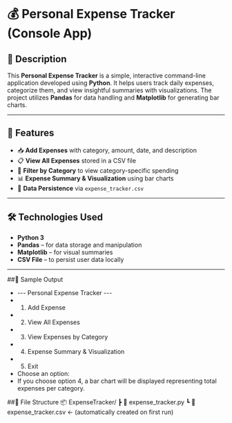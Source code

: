 # 💰 Personal Expense Tracker (Console App)

## 📌 Description

This **Personal Expense Tracker** is a simple, interactive command-line application developed using **Python**. It helps users track daily expenses, categorize them, and view insightful summaries with visualizations. The project utilizes **Pandas** for data handling and **Matplotlib** for generating bar charts.

---

## 🧠 Features

- 📥 **Add Expenses** with category, amount, date, and description
- 📋 **View All Expenses** stored in a CSV file
- 🔎 **Filter by Category** to view category-specific spending
- 📊 **Expense Summary & Visualization** using bar charts
- 💾 **Data Persistence** via `expense_tracker.csv`

---

## 🛠️ Technologies Used

- **Python 3**
- **Pandas** – for data storage and manipulation
- **Matplotlib** – for visual summaries
- **CSV File** – to persist user data locally

---

##🧪 Sample Output
 - --- Personal Expense Tracker ---
  - 1. Add Expense
  - 2. View All Expenses
  - 3. View Expenses by Category
  - 4. Expense Summary & Visualization
  - 5. Exit
  - Choose an option:
- If you choose option 4, a bar chart will be displayed representing total expenses per category.
  
##📁 File Structure
  📦 ExpenseTracker/
   ┣ 📄 expense_tracker.py
   ┗ 📄 expense_tracker.csv  ← (automatically created on first run)
